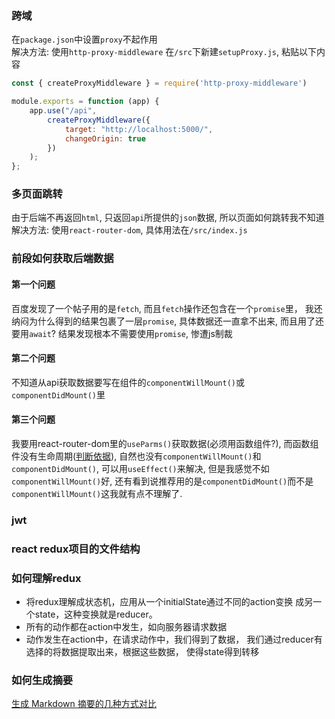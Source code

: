 ### 跨域
在`package.json`中设置`proxy`不起作用  
解决方法: 使用`http-proxy-middleware`
在`/src`下新建`setupProxy.js`, 粘贴以下内容
```javascript
const { createProxyMiddleware } = require('http-proxy-middleware')

module.exports = function (app) {
    app.use("/api",
        createProxyMiddleware({
            target: "http://localhost:5000/",
            changeOrigin: true
        })
    );
};
``` 

### 多页面跳转
由于后端不再返回`html`, 只返回`api`所提供的`json`数据, 所以页面如何跳转我不知道  
解决方法: 使用`react-router-dom`, 具体用法在`/src/index.js`

### 前段如何获取后端数据
#### 第一个问题
百度发现了一个帖子用的是`fetch`, 而且`fetch`操作还包含在一个`promise`里，
我还纳闷为什么得到的结果包裹了一层`promise`, 具体数据还一直拿不出来, 而且用了还要用`await`?
结果发现根本不需要使用`promise`, 惨遭js制裁    
#### 第二个问题
不知道从api获取数据要写在组件的`componentWillMount()`或`componentDidMount()`里  
#### 第三个问题
 我要用react-router-dom里的`useParms()`获取数据(必须用函数组件?), 
 而函数组件没有生命周期([判断依据](https://segmentfault.com/q/1010000009301506)), 
自然也没有`componentWillMount()`和`componentDidMount()`, 可以用`useEffect()`来解决, 
但是我感觉不如`componentWillMount()`好, 还有看到说推荐用的是`componentDidMount()`而不是
`componentWillMount()`这我就有点不理解了.

### jwt

### react redux项目的文件结构
[]()

### 如何理解redux
- 将redux理解成状态机，应用从一个initialState通过不同的action变换
成另一个state，这种变换就是reducer。
- 所有的动作都在action中发生，如向服务器请求数据
- 动作发生在action中，在请求动作中，我们得到了数据，
我们通过reducer有选择的将数据提取出来，根据这些数据，
使得state得到转移
 
 
 
### 如何生成摘要
[生成 Markdown 摘要的几种方式对比](https://www.jianshu.com/p/0ec915e170c4)